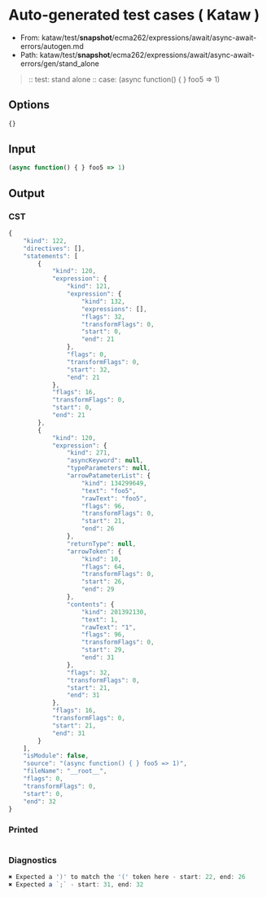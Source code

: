 # Auto-generated test cases ( Kataw )
- From: kataw/test/__snapshot__/ecma262/expressions/await/async-await-errors/autogen.md
- Path: kataw/test/__snapshot__/ecma262/expressions/await/async-await-errors/gen/stand_alone
> :: test: stand alone
> :: case: (async function() { } foo5 => 1)
## Options

`````js
{}
`````
## Input

`````js
(async function() { } foo5 => 1)
`````
## Output

### CST

```javascript
{
    "kind": 122,
    "directives": [],
    "statements": [
        {
            "kind": 120,
            "expression": {
                "kind": 121,
                "expression": {
                    "kind": 132,
                    "expressions": [],
                    "flags": 32,
                    "transformFlags": 0,
                    "start": 0,
                    "end": 21
                },
                "flags": 0,
                "transformFlags": 0,
                "start": 32,
                "end": 21
            },
            "flags": 16,
            "transformFlags": 0,
            "start": 0,
            "end": 21
        },
        {
            "kind": 120,
            "expression": {
                "kind": 271,
                "asyncKeyword": null,
                "typeParameters": null,
                "arrowPatameterList": {
                    "kind": 134299649,
                    "text": "foo5",
                    "rawText": "foo5",
                    "flags": 96,
                    "transformFlags": 0,
                    "start": 21,
                    "end": 26
                },
                "returnType": null,
                "arrowToken": {
                    "kind": 10,
                    "flags": 64,
                    "transformFlags": 0,
                    "start": 26,
                    "end": 29
                },
                "contents": {
                    "kind": 201392130,
                    "text": 1,
                    "rawText": "1",
                    "flags": 96,
                    "transformFlags": 0,
                    "start": 29,
                    "end": 31
                },
                "flags": 32,
                "transformFlags": 0,
                "start": 21,
                "end": 31
            },
            "flags": 16,
            "transformFlags": 0,
            "start": 21,
            "end": 31
        }
    ],
    "isModule": false,
    "source": "(async function() { } foo5 => 1)",
    "fileName": "__root__",
    "flags": 0,
    "transformFlags": 0,
    "start": 0,
    "end": 32
}
```

### Printed

```javascript

```

### Diagnostics

```javascript
✖ Expected a ')' to match the '(' token here - start: 22, end: 26
✖ Expected a `;` - start: 31, end: 32

```

